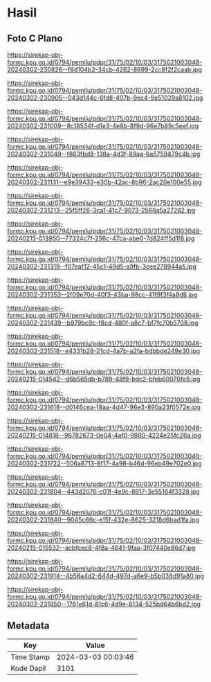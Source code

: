 # Hasil

## Foto C Plano

https://sirekap-obj-formc.kpu.go.id/0794/pemilu/pdpr/31/75/02/10/03/3175021003048-20240302-230826--f8d104b2-34cb-4262-8699-2cc8f2f2caab.jpg

https://sirekap-obj-formc.kpu.go.id/0794/pemilu/pdpr/31/75/02/10/03/3175021003048-20240302-230905--043d144c-6fd8-407b-9ec4-9e51029a8102.jpg

https://sirekap-obj-formc.kpu.go.id/0794/pemilu/pdpr/31/75/02/10/03/3175021003048-20240302-231009--8c18534f-d1e3-4e8b-8f9d-96e7b89c5eef.jpg

https://sirekap-obj-formc.kpu.go.id/0794/pemilu/pdpr/31/75/02/10/03/3175021003048-20240302-231049--f863fbd8-138a-4d3f-89aa-6a5759479c4b.jpg

https://sirekap-obj-formc.kpu.go.id/0794/pemilu/pdpr/31/75/02/10/03/3175021003048-20240302-231131--e9e39433-e30b-42ac-8b96-2ac20e100e55.jpg

https://sirekap-obj-formc.kpu.go.id/0794/pemilu/pdpr/31/75/02/10/03/3175021003048-20240302-231213--25f5ff26-3ca1-41c7-9073-2568a5a27282.jpg

https://sirekap-obj-formc.kpu.go.id/0794/pemilu/pdpr/31/75/02/10/03/3175021003048-20240215-013950--77324c7f-256c-47ca-abe0-7d824ff5d1f8.jpg

https://sirekap-obj-formc.kpu.go.id/0794/pemilu/pdpr/31/75/02/10/03/3175021003048-20240302-231319--f07eaf12-45c1-49d5-a9fb-3cee278944a5.jpg

https://sirekap-obj-formc.kpu.go.id/0794/pemilu/pdpr/31/75/02/10/03/3175021003048-20240302-231353--2f09e70d-40f3-43ba-98cc-41f9f3f4a8d8.jpg

https://sirekap-obj-formc.kpu.go.id/0794/pemilu/pdpr/31/75/02/10/03/3175021003048-20240302-231439--b979bc9c-f8cd-480f-a8c7-bf7fc70b5708.jpg

https://sirekap-obj-formc.kpu.go.id/0794/pemilu/pdpr/31/75/02/10/03/3175021003048-20240302-231518--e4331b28-21cd-4a7b-a2fa-bdbbde249e30.jpg

https://sirekap-obj-formc.kpu.go.id/0794/pemilu/pdpr/31/75/02/10/03/3175021003048-20240215-014542--d6b565db-b789-48f9-bdc2-bfeb60070fe9.jpg

https://sirekap-obj-formc.kpu.go.id/0794/pemilu/pdpr/31/75/02/10/03/3175021003048-20240302-231618--d0146cea-18aa-4d47-96e3-890a23f0572e.jpg

https://sirekap-obj-formc.kpu.go.id/0794/pemilu/pdpr/31/75/02/10/03/3175021003048-20240215-014818--96782673-0e04-4af0-9880-4224e25fc26a.jpg

https://sirekap-obj-formc.kpu.go.id/0794/pemilu/pdpr/31/75/02/10/03/3175021003048-20240302-231722--506a8713-8f17-4a98-b46d-96eb49e702e0.jpg

https://sirekap-obj-formc.kpu.go.id/0794/pemilu/pdpr/31/75/02/10/03/3175021003048-20240302-231804--443d2076-c01f-4e9c-8917-3e55164f3328.jpg

https://sirekap-obj-formc.kpu.go.id/0794/pemilu/pdpr/31/75/02/10/03/3175021003048-20240302-231840--9045c66c-e15f-432e-8625-3218d6bad1fa.jpg

https://sirekap-obj-formc.kpu.go.id/0794/pemilu/pdpr/31/75/02/10/03/3175021003048-20240215-015532--acbfcec8-4f8a-4641-9faa-3f07440e86d7.jpg

https://sirekap-obj-formc.kpu.go.id/0794/pemilu/pdpr/31/75/02/10/03/3175021003048-20240302-231914--4b58a4d2-644d-497d-a6e9-b5b038d91a80.jpg

https://sirekap-obj-formc.kpu.go.id/0794/pemilu/pdpr/31/75/02/10/03/3175021003048-20240302-231950--1761e61d-81c6-4d9e-8134-525bd64b6bd2.jpg


## Metadata

| Key        | Value               |
| ---------- | ------------------- |
| Time Stamp | 2024-03-03 00:03:46 |
| Kode Dapil | 3101                |




